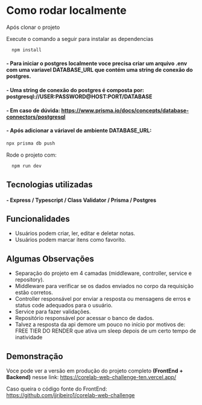 # Como rodar localmente
Após clonar o projeto

Execute o comando a seguir para instalar as dependencias
```bash
  npm install
```

#### - Para iniciar o postgres localmente voce precisa criar um arquivo .env com uma variavel **DATABASE_URL** que contém uma string de conexão do postgres.

#### - Uma string de conexão do postgres é composta por: **postgresql://USER:PASSWORD@HOST:PORT/DATABASE**

#### - Em caso de dúvida: https://www.prisma.io/docs/concepts/database-connectors/postgresql

#### - Após adicionar a váriavel de ambiente DATABASE_URL:

```bash
npx prisma db push
```

Rode o projeto com:
```bash
  npm run dev
```
## Tecnologias utilizadas

#### - Express / Typescript / Class Validator / Prisma / Postgres


## Funcionalidades

- Usuários podem criar, ler, editar e deletar notas.
- Usuários podem marcar itens como favorito.



## Algumas Observações

- Separação do projeto em 4 camadas (middleware, controller, service e repository).
- Middleware para verificar se os dados enviados no corpo da requisição estão corretos.
- Controller responsável por enviar a resposta ou mensagens de erros e status code adequados para o usuário.
- Service para fazer validações.
- Repositório responsável por acessar o banco de dados.
- Talvez a resposta da api demore um pouco no início por motivos de: FREE TIER DO RENDER que ativa um sleep depois de um certo tempo de inatividade


## Demonstração

Voce pode ver a versão em produção do projeto completo
**(FrontEnd + Backend)** nesse link:
https://corelab-web-challenge-ten.vercel.app/


Caso queira o código fonte do FrontEnd: https://github.com/jjribeiro1/corelab-web-challenge


